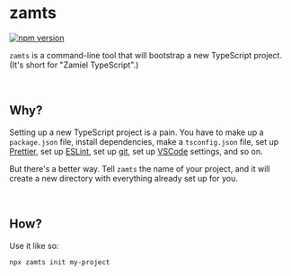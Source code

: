 # zamts

<!-- markdownlint-disable MD033 -->

[![npm version](https://img.shields.io/npm/v/zamts.svg)](https://www.npmjs.com/package/zamts)

`zamts` is a command-line tool that will bootstrap a new TypeScript project. (It's short for "Zamiel TypeScript".)

<br>

## Why?

Setting up a new TypeScript project is a pain. You have to make up a `package.json` file, install dependencies, make a `tsconfig.json` file, set up [Prettier](https://prettier.io/), set up [ESLint](https://eslint.org/), set up [git](https://git-scm.com/), set up [VSCode](https://code.visualstudio.com/) settings, and so on.

But there's a better way. Tell `zamts` the name of your project, and it will create a new directory with everything already set up for you.

<br>

## How?

Use it like so:

```sh
npx zamts init my-project
```

<br>
